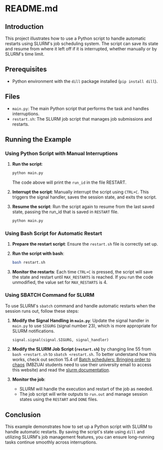 # README.md

## Introduction

This project illustrates how to use a Python script to handle automatic restarts using SLURM's job scheduling system. The script can save its state and resume from where it left off if it is interrupted, whether manually or by SLURM's time limit.

## Prerequisites

- Python environment with the `dill` package installed (`pip install dill`).

## Files

- `main.py`: The main Python script that performs the task and handles interruptions.
- `restart.sh`: The SLURM job script that manages job submissions and restarts.

## Running the Example

### Using Python Script with Manual Interruptions

1. **Run the script**:
    ```bash
    python main.py
    ```
    The code above will print the `run_id` in the file RESTART.

2. **Interrupt the script**: Manually interrupt the script using `CTRL+C`. This triggers the signal handler, saves the session state, and exits the script.

3. **Resume the script**: Run the script again to resume from the last saved state, passing the run_id that is saved in `RESTART` file.
    ```bash
    python main.py
    ```

### Using Bash Script for Automatic Restart

1. **Prepare the restart script**: Ensure the `restart.sh` file is correctly set up.

2. **Run the script with bash**:
    ```bash
    bash restart.sh
    ```

3. **Monitor the restarts**: Each time `CTRL+C` is pressed, the script will save the state and restart until `MAX_RESTARTS` is reached. If you run the code unmodified, the value set for `MAX_RESTARTS` is 4.

### Using SBATCH Command for SLURM

To use SLURM's `sbatch` command and handle automatic restarts when the session runs out, follow these steps:

1. **Modify the Signal Handling in `main.py`**:
    Update the signal handler in `main.py` to use `SIGURG` (signal number 23), which is more appropriate for SLURM notifications.
    ```python
    signal.signal(signal.SIGURG, signal_handler)
    ```

2. **Modify the SLURM Job Script (`restart.sh`)** by changing line 55 from `bash <restart.sh` to `sbatch <restart.sh`. To better understand how this works, check out section 15.4 of [Batch schedulers: Bringing order to chaos](https://learning.oreilly.com/library/view/parallel-and-high/9781617296468/OEBPS/Text/ch15_Robey.htm#sigil_toc_id_306) (MBZUAI students need to use their university email to access this website) and read the [slurm documentation](https://slurm.schedmd.com/sbatch.html).
4. **Monitor the job**:
    - SLURM will handle the execution and restart of the job as needed.
    - The job script will write outputs to `run.out` and manage session states using the `RESTART` and `DONE` files.

## Conclusion

This example demonstrates how to set up a Python script with SLURM to handle automatic restarts. By saving the script's state using `dill` and utilizing SLURM's job management features, you can ensure long-running tasks continue smoothly across interruptions.